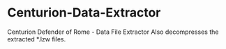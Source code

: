 # Centurion-Data-Extractor
Centurion Defender of Rome - Data File Extractor
Also decompresses the extracted *.lzw files.
